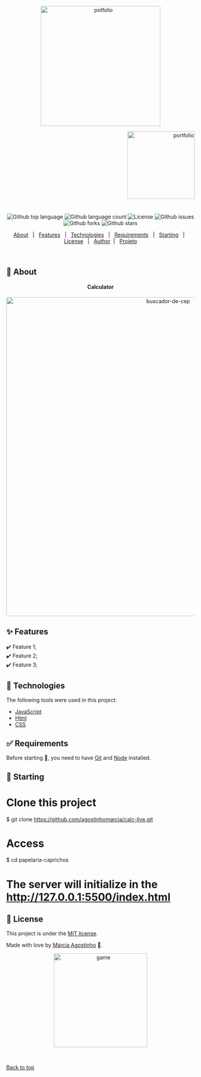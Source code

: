 

<p align="center">
   <img src="https://media.giphy.com/media/xkF2FArOY0tZcyUu10/giphy.gif" alt="potfolio" width="320"/>
</p>

<p align="right">
   <img src="https://media.giphy.com/media/1zKw7WTALJONG2OGgK/giphy.gif" alt="portfolio" width="180"/>
</p>




<h1 align="center"></h1>

<p align="center">
  <img alt="Github top language" src="https://img.shields.io/github/languages/top/agostinhomarcia/calc-live?color=00BFFF">

  <img alt="Github language count" src="https://img.shields.io/github/languages/count/agostinhomarcia/calc-live?color=00BFFF">

  <!-- <img alt="Repository size" src="https://img.shields.io/agostinhomarcia/jogo-da-velha?color=008B8B"> -->

  <img alt="License" src="https://img.shields.io/github/license/agostinhomarcia/calc-live?color=00BFFF">

   <img alt="Github issues" src="https://img.shields.io/github/issues/agostinhomarcia/calc-live?color=00BFFF" /> 

   <img alt="Github forks" src="https://img.shields.io/github/forks/agostinhomarcia/calc-live?color=00BFFF" /> 

   <img alt="Github stars" src="https://img.shields.io/github/stars/agostinhomarcia/calc-live?color=00BFFF" /> 
</p>


<p align="center">
  <a href="#dart-about">About</a> &#xa0; | &#xa0; 
  <a href="#sparkles-features">Features</a> &#xa0; | &#xa0;
  <a href="#rocket-technologies">Technologies</a> &#xa0; | &#xa0;
  <a href="#white_check_mark-requirements">Requirements</a> &#xa0; | &#xa0;
  <a href="#checkered_flag-starting">Starting</a> &#xa0; | &#xa0;
  <a href="#memo-license">License</a> &#xa0; | &#xa0;
  <a href="https://github.com/agostinhomarcia" target="_blank">Author</a>&#xa0; | &#xa0
  <a href="https://buscador-cep-peach.vercel.app/" target="_blank" rel="noopener noreferrer">Projeto</a>
</p>

<br>

## :dart: About ##


<h4 align="center"> Calculator </h4>

<p align="center">
   <img src="https://media.giphy.com/media/ZpwqhBmytrPHNNwzcx/giphy.gif" alt="buscador-de-cep" width="850"/>
</p>


## :sparkles: Features ##

:heavy_check_mark: Feature 1;\
:heavy_check_mark: Feature 2;\
:heavy_check_mark: Feature 3;

## :rocket: Technologies ##

The following tools were used in this project:


- [JavaScript](https://developer.mozilla.org/pt-BR/docs/Web/JavaScript) 
- [Html](https://developer.mozilla.org/pt-BR/docs/Web/HTML/Element/html/)  
- [CSS](https://developer.mozilla.org/pt-BR/docs/Web/CSS)  


## :white_check_mark: Requirements ##

Before starting :checkered_flag:, you need to have [Git](https://git-scm.com) and [Node](https://nodejs.org/en/) installed.

## :checkered_flag: Starting ##

# Clone this project
$ git clone https://github.com/agostinhomarcia/calc-live.git
# Access
$ cd papelaria-caprichos
# The server will initialize in the <http://127.0.0.1:5500/index.html>


## :memo: License ##


This project is under the [MIT license](./LICENSE).

Made with love by [Márcia Agostinho](https://github.com/agostinhomarcia) 🚀.




<p align="center">
   <img src="https://media.giphy.com/media/6COtCVInLa31ctrqlY/giphy.gif" alt="game" width="250"/>
</p>

&#xa0;

<a href="#top">Back to top </a>
